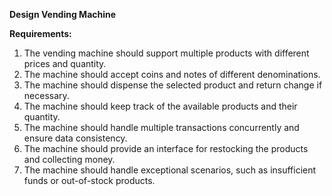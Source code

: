 **Design Vending Machine**

**Requirements:**

1. The vending machine should support multiple products with different prices and quantity.
2. The machine should accept coins and notes of different denominations.
3. The machine should dispense the selected product and return change if necessary.
4. The machine should keep track of the available products and their quantity.
5. The machine should handle multiple transactions concurrently and ensure data consistency.
6. The machine should provide an interface for restocking the products and collecting money.
7. The machine should handle exceptional scenarios, such as insufficient funds or out-of-stock products.

